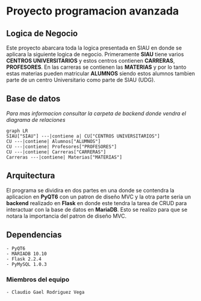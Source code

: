 # Proyecto programacion avanzada

## Logica de Negocio

Este proyecto abarcara toda la logica presentada en SIAU en donde se aplicara la siguiente logica de negocio.
Primeramente **SIAU** tiene varios **CENTROS UNIVERSITARIOS** y estos centros contienen **CARRERAS**, **PROFESORES**. En las carreras
se contienen las **MATERIAS** y por lo tanto estas materias pueden matricular **ALUMNOS** siendo estos alumnos tambien parte de un centro
Universitario como parte de SIAU (UDG).

## Base de datos

_Para mas informacion consultar la carpeta de backend donde vendra el diagrama de relaciones_

```mermaid
graph LR
SIAU["SIAU"] ---|contiene a| CU["CENTROS UNIVERSITARIOS"]
CU ---|contiene| Alumnos["ALUMNOS"]
CU ---|contiene| Profesores["PROFESORES"]
CU ---|contiene| Carreras["CARRERAS"]
Carreras ---|contiene| Materias["MATERIAS"]
```

## Arquitectura

El programa se dividira en dos partes en una donde se contendra la aplicacion en **PyQT6** con un patron de diseño MVC y
la otra parte seria un **backend** realizado en **Flask** en donde este tendra la tarea de CRUD para interactuar con la base de datos en **MariaDB**.
Esto se realizo para que se notara la importancia del patron de diseño MVC.

## Dependencias

    - PyQT6
    - MARIADB 10.10
    - Flask 2.2.4
    - PyMySQL 1.0.3

### Miembros del equipo

    - Claudio Gael Rodriguez Vega
